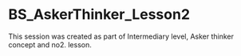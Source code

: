 # BS_AskerThinker_Lesson2
 This session was created as part of Intermediary level, Asker thinker concept and no2. lesson.
